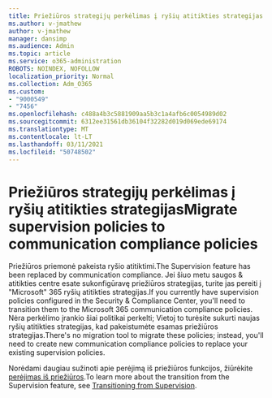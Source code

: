```yaml
---
title: Priežiūros strategijų perkėlimas į ryšių atitikties strategijas
ms.author: v-jmathew
author: v-jmathew
manager: dansimp
ms.audience: Admin
ms.topic: article
ms.service: o365-administration
ROBOTS: NOINDEX, NOFOLLOW
localization_priority: Normal
ms.collection: Adm_O365
ms.custom:
- "9000549"
- "7456"
ms.openlocfilehash: c488a4b3c5881909aa5b3c1a4afb6c0054989d02
ms.sourcegitcommit: 6312ee31561db36104f32282d019d069ede69174
ms.translationtype: MT
ms.contentlocale: lt-LT
ms.lasthandoff: 03/11/2021
ms.locfileid: "50748502"
---
```

# <a name="migrate-supervision-policies-to-communication-compliance-policies"></a><span data-ttu-id="d6505-102">Priežiūros strategijų perkėlimas į ryšių atitikties strategijas</span><span class="sxs-lookup"><span data-stu-id="d6505-102">Migrate supervision policies to communication compliance policies</span></span>

<span data-ttu-id="d6505-103">Priežiūros priemonė pakeista ryšio atitiktimi.</span><span class="sxs-lookup"><span data-stu-id="d6505-103">The Supervision feature has been replaced by communication compliance.</span></span> <span data-ttu-id="d6505-104">Jei šiuo metu saugos & atitikties centre esate sukonfigūravę priežiūros strategijas, turite jas pereiti į "Microsoft" 365 ryšių atitikties strategijas.</span><span class="sxs-lookup"><span data-stu-id="d6505-104">If you currently have supervision policies configured in the Security & Compliance Center, you'll need to transition them to the Microsoft 365 communication compliance policies.</span></span> <span data-ttu-id="d6505-105">Nėra perkėlimo įrankio šiai politikai perkelti; Vietoj to turėsite sukurti naujas ryšių atitikties strategijas, kad pakeistumėte esamas priežiūros strategijas.</span><span class="sxs-lookup"><span data-stu-id="d6505-105">There's no migration tool to migrate these policies; instead, you'll need to create new communication compliance policies to replace your existing supervision policies.</span></span>

<span data-ttu-id="d6505-106">Norėdami daugiau sužinoti apie perėjimą iš priežiūros funkcijos, žiūrėkite [perėjimas iš priežiūros](https://go.microsoft.com/fwlink/?linkid=2128750).</span><span class="sxs-lookup"><span data-stu-id="d6505-106">To learn more about the transition from the Supervision feature, see [Transitioning from Supervision](https://go.microsoft.com/fwlink/?linkid=2128750).</span></span>

